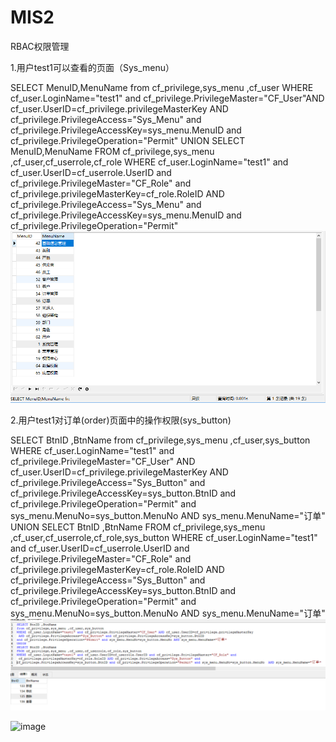 # MIS2
RBAC权限管理

1.用户test1可以查看的页面（Sys_menu）

SELECT MenuID,MenuName
from cf_privilege,sys_menu ,cf_user
WHERE cf_user.LoginName="test1" and cf_privilege.PrivilegeMaster="CF_User"AND
 cf_user.UserID=cf_privilege.privilegeMasterKey AND cf_privilege.PrivilegeAccess="Sys_Menu" 
and cf_privilege.PrivilegeAccessKey=sys_menu.MenuID and cf_privilege.PrivilegeOperation="Permit"
UNION
SELECT MenuID,MenuName
FROM cf_privilege,sys_menu ,cf_user,cf_userrole,cf_role
WHERE cf_user.LoginName="test1" and cf_user.UserID=cf_userrole.UserID and cf_privilege.PrivilegeMaster="CF_Role" 
and cf_privilege.privilegeMasterKey=cf_role.RoleID AND cf_privilege.PrivilegeAccess="Sys_Menu"
and cf_privilege.PrivilegeAccessKey=sys_menu.MenuID and cf_privilege.PrivilegeOperation="Permit"
![image](https://github.com/neverever03/MIS2/blob/master/RBAC1.PNG)

2.用户test1对订单(order)页面中的操作权限(sys_button)

SELECT BtnID ,BtnName
from cf_privilege,sys_menu ,cf_user,sys_button
WHERE cf_user.LoginName="test1" and cf_privilege.PrivilegeMaster="CF_User" AND cf_user.UserID=cf_privilege.privilegeMasterKey
 AND cf_privilege.PrivilegeAccess="Sys_Button" and cf_privilege.PrivilegeAccessKey=sys_button.BtnID 
and cf_privilege.PrivilegeOperation="Permit" and sys_menu.MenuNo=sys_button.MenuNo AND sys_menu.MenuName="订单" 
UNION
SELECT BtnID ,BtnName
FROM cf_privilege,sys_menu ,cf_user,cf_userrole,cf_role,sys_button
WHERE cf_user.LoginName="test1" and cf_user.UserID=cf_userrole.UserID and cf_privilege.PrivilegeMaster="CF_Role" and
 cf_privilege.privilegeMasterKey=cf_role.RoleID AND cf_privilege.PrivilegeAccess="Sys_Button" and 
cf_privilege.PrivilegeAccessKey=sys_button.BtnID and cf_privilege.PrivilegeOperation="Permit" and sys_menu.MenuNo=sys_button.MenuNo  AND sys_menu.MenuName="订单"
![image](https://github.com/neverever03/MIS2/blob/master/RBAC2.PNG)



![image](https://github.com/neverever03/MIS2/blob/master/RBAC3.PNG)









          
